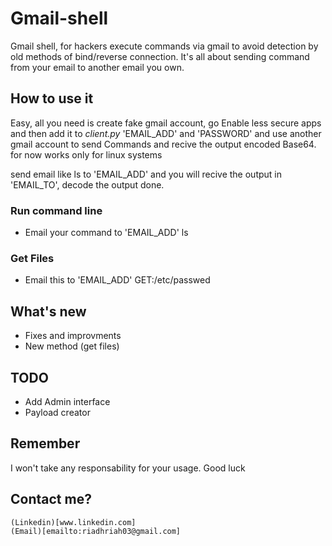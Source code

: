# Gmail-shell
Gmail shell, for hackers execute commands via gmail to avoid detection by old methods of bind/reverse connection.
It's all about sending command from your email to another email you own.

## How to use it

Easy, all you need is create fake gmail account, go Enable less secure apps and then add it to *client.py* 'EMAIL_ADD' and 'PASSWORD' and use another gmail account to send Commands and recive the output encoded Base64. for now works only for linux systems

send email like ls to 'EMAIL_ADD' and you will recive the output in 'EMAIL_TO', decode the output done.

### Run command line
- Email your command to 'EMAIL_ADD'
	ls

### Get Files 
- Email this to 'EMAIL_ADD'
	GET:/etc/passwed

## What's new 

- Fixes and improvments
- New method (get files) 

## TODO

- Add Admin interface
- Payload creator

## Remember

I won't take any responsability for your usage. Good luck

## Contact me?

	(Linkedin)[www.linkedin.com]
	(Email)[emailto:riadhriah03@gmail.com]
